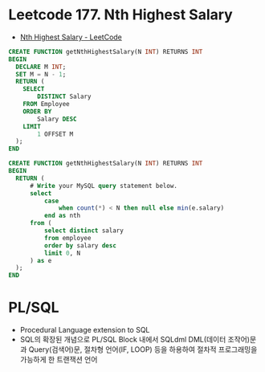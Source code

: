 # Leetcode 177. Nth Highest Salary



* [Nth Highest Salary - LeetCode](https://leetcode.com/problems/nth-highest-salary/)

```SQL 
CREATE FUNCTION getNthHighestSalary(N INT) RETURNS INT
BEGIN
  DECLARE M INT;
  SET M = N - 1;
  RETURN (
    SELECT 
        DISTINCT Salary 
    FROM Employee
    ORDER BY 
        Salary DESC
    LIMIT 
        1 OFFSET M
  );
END
```

```SQL
CREATE FUNCTION getNthHighestSalary(N INT) RETURNS INT
BEGIN
  RETURN (
      # Write your MySQL query statement below.
      select
          case 
              when count(*) < N then null else min(e.salary)
          end as nth
      from (
          select distinct salary
          from employee
          order by salary desc
          limit 0, N
      ) as e      
  );
END
```



# PL/SQL 

- Procedural Language extension to SQL
- SQL의 확장된 개념으로 PL/SQL Block 내에서 SQLdml DML(데이터 조작어)문과 Query(검색어)문, 절차형 언어(IF, LOOP) 등을 하용하여 절차적 프로그래밍을 가능하게 한 트랜잭션 언어

